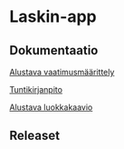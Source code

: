 ﻿# Laskin-app

## Dokumentaatio

[Alustava vaatimusmäärittely](https://github.com/014587289/otm-harjoitustyo/blob/master/dokumentaatio/vaatimusm%C3%A4%C3%A4rittely.md)

[Tuntikirjanpito](https://github.com/014587289/otm-harjoitustyo/blob/master/dokumentaatio/Tuntikirjanpito.md)

[Alustava luokkakaavio](https://github.com/014587289/otm-harjoitustyo/blob/master/dokumentaatio/arkkitehtuuri.md)

## Releaset






